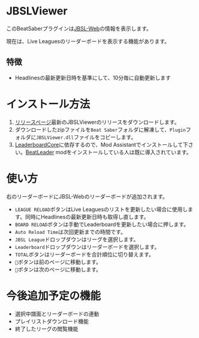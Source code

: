 # JBSLViewer
このBeatSaberプラグインは[JBSL-Web](https://jbsl-web.herokuapp.com/)の情報を表示します。

現在は、Live Leaguesのリーダーボードを表示する機能があります。

## 特徴
* Headlinesの最新更新日時を基準にして、10分毎に自動更新します

# インストール方法
1. [リリースページ](https://github.com/rynan4818/JBSLViewer/releases)最新のJBSLViewerのリリースをダウンロードします。
2. ダウンロードしたzipファイルを`Beat Saber`フォルダに解凍して、`Plugin`フォルダに`JBSLViewer.dll`ファイルをコピーします。
3. [LeaderboardCore](https://github.com/rithik-b/LeaderboardCore)に依存するので、Mod Assistantでインストールして下さい。[BeatLeader](https://github.com/BeatLeader/beatleader-mod) modをインストールしている人は既に導入されています。

# 使い方
右のリーダーボードにJBSL-Webのリーダーボードが追加されます。

* `LEAGUE RELOAD`ボタンはLive Leaguesのリストを更新したい場合に使用します。同時にHeadlinesの最新更新日時も取得し直します。
* `BOARD RELOAD`ボタンは手動でLeaderboardを更新したい場合に押します。
* `Auto Reload Time`は次回更新までの時間です。
* `JBSL League`ドロップダウンはリーグを選択します。
* `Leaderboard`ドロップダウンはリーダーボードを選択します。
* `TOTAL`ボタンはリーダーボードを合計順位に切り替えます。
* `🔼`ボタンは前のページに移動します。
* `🔽`ボタンは次のページに移動します。

# 今後追加予定の機能
* 選択中譜面とリーダーボードの連動
* プレイリストダウンロード機能
* 終了したリーグの閲覧機能

